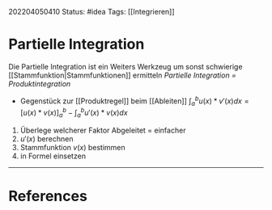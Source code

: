 202204050410
Status: #idea
Tags: [[Integrieren]]

# Partielle Integration
Die Partielle Integration ist ein Weiters Werkzeug um sonst schwierige [[Stammfunktion|Stammfunktionen]] ermitteln
*Partielle Integration = Produktintegration*
- Gegenstück zur [[Produktregel]] beim [[Ableiten]]
$\int_a^bu(x)*v'(x)dx = [u(x)*v(x)]_a^b-\int_a^bu'(x)*v(x)dx$
1. Überlege welcherer Faktor Abgeleitet = einfacher
2. $u'(x)$ berechnen
3. Stammfunktion $v(x)$ bestimmen
4. in Formel einsetzen

___
# References
